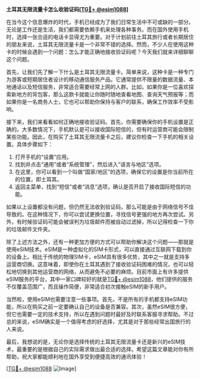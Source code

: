 **土耳其无限流量卡怎么收验证码[[TG💪+ @esim1088](https://t.me/s/esim1088)]**

在当今这个信息爆炸的时代，手机已经成为了我们日常生活中不可或缺的一部分。无论是工作还是生活，我们都需要依赖手机来处理各种事务。而在国外使用手机时，选择一张合适的电话卡显得尤为重要。对于计划前往土耳其旅行或者长期居住的朋友来说，土耳其无限流量卡是一个非常不错的选择。然而，不少人在使用这种卡的时候会遇到一个问题：怎么才能正确地接收验证码呢？今天我们就来详细聊聊这个问题。

首先，让我们先了解一下什么是土耳其无限流量卡。简单来说，这种卡是一种专门为游客或短期居住者设计的移动通信服务产品。它通常提供不限量的数据流量、本地通话以及短信服务，非常适合需要经常上网的人群。比如，如果你是一位喜欢探索新地方的背包客，那么这款卡就能让你随时随地查看地图、查询天气预报等；而如果你是一名商务人士，它也可以帮助你保持与客户的联系，确保工作效率不受影响。

接下来，我们来看看如何正确地接收验证码。首先，你需要确保你的手机设置是正确的。大多数情况下，手机默认是可以接收国际短信的，但有时运营商可能会限制某些功能。因此，在购买了土耳其无限流量卡之后，建议你检查一下手机的相关设置。具体步骤如下：

1. 打开手机的“设置”应用。
2. 找到并点击“通用”或者“系统管理”，然后进入“语言与地区”选项。
3. 在这里，你可以看到一个叫做“国家/地区”的选项，确保它的设置是你当前所在的位置，即土耳其。
4. 返回主菜单，找到“短信”或者“消息”选项，确认是否开启了接收国际短信的功能。

如果以上设置都没有问题，但仍然无法收到验证码，那么可能是由于网络信号不佳导致的。在这种情况下，你可以尝试更换位置，寻找信号更强的地方再次尝试。另外，有时候验证码可能会被误判为垃圾邮件而被自动过滤掉，所以记得检查一下你的垃圾邮件文件夹。

除了上述方法之外，还有一种更加方便的方式可以帮助你解决这个问题——那就是使用eSIM技术。eSIM是一种虚拟化的SIM卡形式，可以直接通过互联网下载到你的设备上。相比于传统的物理SIM卡，eSIM具有很多优势，其中之一就是支持多运营商切换。这意味着，即使你在土耳其遇到了接收验证码困难的情况，也可以轻松地切换到其他运营商的网络，从而避免不必要的麻烦。目前市面上有许多提供eSIM服务的平台，其中一家口碑较好的就是[TG💪+ @esim1088](https://t.me/s/esim1088)，他们提供的服务不仅覆盖范围广，而且操作简便，非常适合初次接触eSIM的新手用户。

当然啦，使用eSIM也需要注意一些事项。首先，不是所有的手机都支持eSIM功能，所以在购买之前一定要确认自己的设备是否兼容。其次，虽然eSIM很方便，但它也需要一定的技术支持，所以在遇到问题时最好及时联系客服寻求帮助。不过总的来说，eSIM确实是一个值得考虑的好选择，尤其是对于那些经常出国旅行的人来说。

最后，我想说的是，无论你是选择传统的土耳其无限流量卡还是新兴的eSIM技术，最重要的是根据自己的实际需求做出最合适的选择。希望这篇文章能对你有所帮助，祝大家都能顺利地在国外享受到便捷高效的通讯体验！

[[TG💪+ @esim1088](https://t.me/s/esim1088) ![Image](https://i.postimg.cc/4NQfJmqS/Snipaste-2025-05-13-00-14-12.png)]